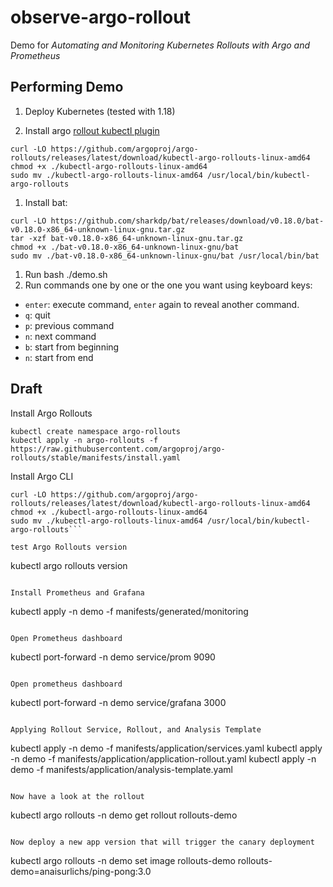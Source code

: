 # observe-argo-rollout

Demo for _Automating and Monitoring Kubernetes Rollouts with Argo and Prometheus_

## Performing Demo 

1. Deploy Kubernetes (tested with 1.18)

1. Install argo [rollout kubectl plugin](https://argoproj.github.io/argo-rollouts/installation/#kubectl-plugin-installation)

```
curl -LO https://github.com/argoproj/argo-rollouts/releases/latest/download/kubectl-argo-rollouts-linux-amd64
chmod +x ./kubectl-argo-rollouts-linux-amd64
sudo mv ./kubectl-argo-rollouts-linux-amd64 /usr/local/bin/kubectl-argo-rollouts
```

1. Install bat:

```
curl -LO https://github.com/sharkdp/bat/releases/download/v0.18.0/bat-v0.18.0-x86_64-unknown-linux-gnu.tar.gz
tar -xzf bat-v0.18.0-x86_64-unknown-linux-gnu.tar.gz
chmod +x ./bat-v0.18.0-x86_64-unknown-linux-gnu/bat
sudo mv ./bat-v0.18.0-x86_64-unknown-linux-gnu/bat /usr/local/bin/bat
```

1. Run bash ./demo.sh
1. Run commands one by one or the one you want using keyboard keys:
 * `enter`: execute command, `enter` again to reveal another command.
 * `q`: quit  
 * `p`: previous command
 * `n`: next command
 * `b`: start from beginning 
 * `n`: start from end 


## Draft

Install Argo Rollouts
```
kubectl create namespace argo-rollouts
kubectl apply -n argo-rollouts -f https://raw.githubusercontent.com/argoproj/argo-rollouts/stable/manifests/install.yaml
```

Install Argo CLI
```
curl -LO https://github.com/argoproj/argo-rollouts/releases/latest/download/kubectl-argo-rollouts-linux-amd64
chmod +x ./kubectl-argo-rollouts-linux-amd64
sudo mv ./kubectl-argo-rollouts-linux-amd64 /usr/local/bin/kubectl-argo-rollouts```

test Argo Rollouts version
```
kubectl argo rollouts version
```

Install Prometheus and Grafana

```
kubectl apply -n demo -f manifests/generated/monitoring
```

Open Prometheus dashboard
```
 kubectl port-forward -n demo service/prom 9090
```

Open prometheus dashboard
```
 kubectl port-forward -n demo service/grafana 3000
```

Applying Rollout Service, Rollout, and Analysis Template
```
kubectl apply -n demo -f manifests/application/services.yaml
kubectl apply -n demo -f manifests/application/application-rollout.yaml
kubectl apply -n demo -f manifests/application/analysis-template.yaml
```

Now have a look at the rollout 

```
kubectl argo rollouts -n demo get rollout rollouts-demo
```

Now deploy a new app version that will trigger the canary deployment
```
kubectl argo rollouts -n demo set image rollouts-demo rollouts-demo=anaisurlichs/ping-pong:3.0
```